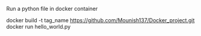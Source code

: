 Run a python file in docker container

docker build -t tag_name https://github.com/Mounish137/Docker_project.git
docker run hello_world.py

